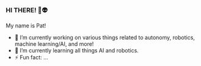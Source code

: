 ### HI THERE! 👋👽
My name is Pat!

<!--
**pdeptula/pdeptula** is a ✨ _special_ ✨ repository because its `README.md` (this file) appears on your GitHub profile.

Here are some ideas to get you started:

- 🔭 I’m currently working on ...
- 🌱 I’m currently learning ...
- 👯 I’m looking to collaborate on ...
- 🤔 I’m looking for help with ...
- 💬 Ask me about ...
- 📫 How to reach me: ...
- 😄 Pronouns: ...
- ⚡ Fun fact: ...
-->

- 🚀 I’m currently working on various things related to autonomy, robotics, machine learning/AI, and more!
- 👾 I’m currently learning all things AI and robotics.
- ⚡ Fun fact: ...


